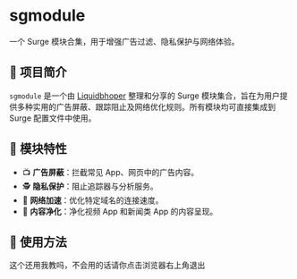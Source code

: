 # sgmodule

一个 Surge 模块合集，用于增强广告过滤、隐私保护与网络体验。

## 📌 项目简介

`sgmodule` 是一个由 [Liquidbhoper](https://github.com/Liquidbhoper) 整理和分享的 Surge 模块集合，旨在为用户提供多种实用的广告屏蔽、跟踪阻止及网络优化规则。所有模块均可直接集成到 Surge 配置文件中使用。

## 🧩 模块特性

- 📺 **广告屏蔽**：拦截常见 App、网页中的广告内容。
- 🕵️ **隐私保护**：阻止追踪器与分析服务。
- 🚀 **网络加速**：优化特定域名的连接速度。
- 🧹 **内容净化**：净化视频 App 和新闻类 App 的内容呈现。

## 🚀 使用方法

这个还用我教吗，不会用的话请你点击浏览器右上角退出
